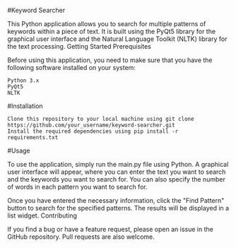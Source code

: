 #Keyword Searcher

This Python application allows you to search for multiple patterns of keywords within a piece of text. It is built using the PyQt5 library for the graphical user interface and the Natural Language Toolkit (NLTK) library for the text processing.
Getting Started
Prerequisites

Before using this application, you need to make sure that you have the following software installed on your system:

    Python 3.x
    PyQt5
    NLTK

#Installation

    Clone this repository to your local machine using git clone https://github.com/your_username/keyword-searcher.git
    Install the required dependencies using pip install -r requirements.txt

#Usage

To use the application, simply run the main.py file using Python. A graphical user interface will appear, where you can enter the text you want to search and the keywords you want to search for. You can also specify the number of words in each pattern you want to search for.

Once you have entered the necessary information, click the "Find Pattern" button to search for the specified patterns. The results will be displayed in a list widget.
Contributing

If you find a bug or have a feature request, please open an issue in the GitHub repository. Pull requests are also welcome.
